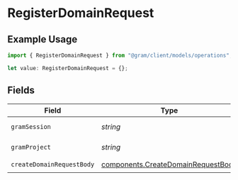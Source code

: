 # RegisterDomainRequest

## Example Usage

```typescript
import { RegisterDomainRequest } from "@gram/client/models/operations";

let value: RegisterDomainRequest = {};
```

## Fields

| Field                                                                                    | Type                                                                                     | Required                                                                                 | Description                                                                              |
| ---------------------------------------------------------------------------------------- | ---------------------------------------------------------------------------------------- | ---------------------------------------------------------------------------------------- | ---------------------------------------------------------------------------------------- |
| `gramSession`                                                                            | *string*                                                                                 | :heavy_minus_sign:                                                                       | Session header                                                                           |
| `gramProject`                                                                            | *string*                                                                                 | :heavy_minus_sign:                                                                       | project header                                                                           |
| `createDomainRequestBody`                                                                | [components.CreateDomainRequestBody](../../models/components/createdomainrequestbody.md) | :heavy_check_mark:                                                                       | N/A                                                                                      |